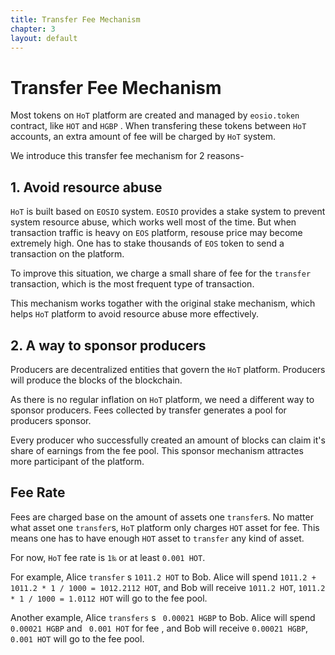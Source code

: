 ```yaml
---
title: Transfer Fee Mechanism
chapter: 3
layout: default
---
```


# Transfer Fee Mechanism

Most tokens on `HoT` platform are created and managed by  `eosio.token` contract, like `HOT` and `HGBP` . When transfering these tokens between `HoT` accounts, an extra amount of fee will be charged by `HoT` system.

We introduce this transfer fee mechanism for 2 reasons-

## 1. Avoid resource abuse

`HoT` is built based on `EOSIO` system. `EOSIO` provides a stake system to prevent system resource abuse, which works well most of the time. But when transaction traffic is heavy on `EOS` platform, resouse price may become extremely high. One has to stake thousands of `EOS` token to send a transaction on the platform.

To improve this situation, we charge a small share of fee for the `transfer` transaction, which is the most frequent type of transaction. 

This mechanism works togather with the original stake mechanism, which helps `HoT` platform to avoid resource abuse more effectively.

## 2. A way to sponsor producers

Producers are decentralized entities that govern the `HoT` platform. Producers will produce the blocks of the blockchain. 

As there is no regular inflation on `HoT` platform, we need a different way to sponsor producers. Fees collected by transfer generates a pool for producers sponsor.

Every producer who successfully created an amount of blocks can claim it's share of earnings from the fee pool. This sponsor mechanism attractes more participant of the platform.

## Fee Rate

Fees are charged base on the amount of assets one  `transfer`s. No matter what asset one `transfer`s, `HoT` platform only charges `HOT` asset for fee. This means one has to have enough `HOT` asset to `transfer` any kind of asset.

For now, `HoT` fee rate is `1‰` or at least `0.001 HOT`. 

For example, Alice `transfer` s `1011.2 HOT` to Bob. Alice will spend `1011.2 + 1011.2 * 1 / 1000 = 1012.2112 HOT`, and Bob will receive `1011.2 HOT`, `1011.2 * 1 / 1000 = 1.0112 HOT` will go to the fee pool.

Another example, Alice `transfers` s ` 0.00021 HGBP` to Bob. Alice will spend `0.00021 HGBP` and ` 0.001 HOT` for fee , and Bob will receive `0.00021 HGBP`, `0.001 HOT` will go to the fee pool.

